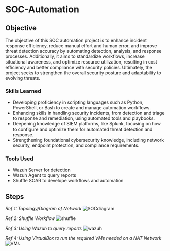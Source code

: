 # SOC-Automation

## Objective

The objective of this SOC automation project is to enhance incident response efficiency, reduce manual effort and human error, and improve threat detection accuracy by automating detection, analysis, and response processes. Additionally, it aims to standardize workflows, increase situational awareness, and optimize resource utilization, resulting in cost efficiency and better compliance with security policies. Ultimately, the project seeks to strengthen the overall security posture and adaptability to evolving threats.


### Skills Learned

- Developing proficiency in scripting languages such as Python, PowerShell, or Bash to create and manage automation workflows.
- Enhancing skills in handling security incidents, from detection and triage to response and remediation, using automated tools and playbooks.
- Deepening knowledge of SIEM platforms, like Splunk, focusing on how to configure and optimize them for automated threat detection and response.
- Strengthening foundational cybersecurity knowledge, including network security, endpoint protection, and compliance requirements.

### Tools Used
- Wazuh Server for detection
- Wazuh Agent to query reports
- Shuffle SOAR to develope workflows and automation


## Steps

*Ref 1: Topology/Diagram of Network*
![SOCdiagram](https://github.com/GivenXombiE/SOC-Automation/assets/104403111/ad0432ce-94d9-41fc-b3d1-7c6ffccd30fc)

*Ref 2: Shuffle Workflow*
![shuffle](https://github.com/GivenXombiE/SOC-Automation/assets/104403111/e31278d4-7f73-42a1-95e8-0a09addb55dd)

*Ref 3: Using Wazuh to query reports*
![wazuh](https://github.com/GivenXombiE/SOC-Automation/assets/104403111/49f023d0-2962-4f2a-bc98-eb93d8657426)

*Ref 4: Using VirtualBox to run the required VMs needed on a NAT Network*
![VMs](https://github.com/GivenXombiE/SOC-Automation/assets/104403111/c193f3ea-b58e-4852-98af-3583863efc12)

